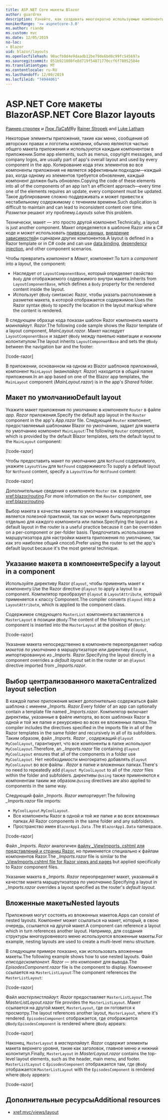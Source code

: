 ```yaml
---
title: ASP.NET Core макеты Blazor
author: guardrex
description: Узнайте, как создавать многократно используемые компоненты макета для Blazor приложений.
monikerRange: '>= aspnetcore-3.0'
ms.author: riande
ms.custom: mvc
ms.date: 12/05/2019
no-loc:
- Blazor
uid: blazor/layouts
ms.openlocfilehash: 90acfb0d4e9daadb12be79de6bd0c99fc545697a
ms.sourcegitcommit: 851b921080fe8d719f54871770ccf6f78052584e
ms.translationtype: MT
ms.contentlocale: ru-RU
ms.lasthandoff: 12/09/2019
ms.locfileid: "74944061"
---
```

# <a name="aspnet-core-opno-locblazor-layouts"></a><span data-ttu-id="476a8-103">ASP.NET Core макеты Blazor</span><span class="sxs-lookup"><span data-stu-id="476a8-103">ASP.NET Core Blazor layouts</span></span>

<span data-ttu-id="476a8-104">[Раинер стропек](https://www.timecockpit.com) и [Люк ЛаСаМ](https://github.com/guardrex)</span><span class="sxs-lookup"><span data-stu-id="476a8-104">By [Rainer Stropek](https://www.timecockpit.com) and [Luke Latham](https://github.com/guardrex)</span></span>

<span data-ttu-id="476a8-105">Некоторые элементы приложения, такие как меню, сообщения об авторских правах и логотипы компании, обычно являются частью общего макета приложения и используются каждым компонентом в приложении.</span><span class="sxs-lookup"><span data-stu-id="476a8-105">Some app elements, such as menus, copyright messages, and company logos, are usually part of app's overall layout and used by every component in the app.</span></span> <span data-ttu-id="476a8-106">Копирование кода этих элементов во все компоненты приложения не является эффективным подходом&mdash;каждый раз, когда одному из элементов требуется обновление, каждый компонент должен быть обновлен.</span><span class="sxs-lookup"><span data-stu-id="476a8-106">Copying the code of these elements into all of the components of an app isn't an efficient approach&mdash;every time one of the elements requires an update, every component must be updated.</span></span> <span data-ttu-id="476a8-107">Такое дублирование сложно поддерживать и может привести к нестабильному содержимому с течением времени.</span><span class="sxs-lookup"><span data-stu-id="476a8-107">Such duplication is difficult to maintain and can lead to inconsistent content over time.</span></span> <span data-ttu-id="476a8-108">*Разметки* решают эту проблему.</span><span class="sxs-lookup"><span data-stu-id="476a8-108">*Layouts* solve this problem.</span></span>

<span data-ttu-id="476a8-109">Технически, макет — это просто другой компонент.</span><span class="sxs-lookup"><span data-stu-id="476a8-109">Technically, a layout is just another component.</span></span> <span data-ttu-id="476a8-110">Макет определяется в шаблоне Razor или в C# коде и может использовать [привязку данных](xref:blazor/components#data-binding), [внедрение зависимостей](xref:blazor/dependency-injection)и сценарии других компонентов.</span><span class="sxs-lookup"><span data-stu-id="476a8-110">A layout is defined in a Razor template or in C# code and can use [data binding](xref:blazor/components#data-binding), [dependency injection](xref:blazor/dependency-injection), and other component scenarios.</span></span>

<span data-ttu-id="476a8-111">Чтобы превратить *компонент* в *Макет*, компонент:</span><span class="sxs-lookup"><span data-stu-id="476a8-111">To turn a *component* into a *layout*, the component:</span></span>

* <span data-ttu-id="476a8-112">Наследует от `LayoutComponentBase`, который определяет свойство `Body` для отображаемого содержимого внутри макета.</span><span class="sxs-lookup"><span data-stu-id="476a8-112">Inherits from `LayoutComponentBase`, which defines a `Body` property for the rendered content inside the layout.</span></span>
* <span data-ttu-id="476a8-113">Использует `@Body` синтаксис Razor, чтобы указать расположение в разметке макета, в которой отображается содержимое.</span><span class="sxs-lookup"><span data-stu-id="476a8-113">Uses the Razor syntax `@Body` to specify the location in the layout markup where the content is rendered.</span></span>

<span data-ttu-id="476a8-114">В следующем образце кода показан шаблон Razor компонента макета *маинлайаут. Razor*.</span><span class="sxs-lookup"><span data-stu-id="476a8-114">The following code sample shows the Razor template of a layout component, *MainLayout.razor*.</span></span> <span data-ttu-id="476a8-115">Макет наследует `LayoutComponentBase` и задает `@Body` между панелью навигации и нижним колонтитулом:</span><span class="sxs-lookup"><span data-stu-id="476a8-115">The layout inherits `LayoutComponentBase` and sets the `@Body` between the navigation bar and the footer:</span></span>

[!code-razor[](layouts/sample_snapshot/3.x/MainLayout.razor?highlight=1,13)]

<span data-ttu-id="476a8-116">В приложении, основанном на одном из Blazor шаблонов приложений, компонент `MainLayout` (*маинлайаут. Razor*) находится в *общей* папке приложения.</span><span class="sxs-lookup"><span data-stu-id="476a8-116">In an app based on one of the Blazor app templates, the `MainLayout` component (*MainLayout.razor*) is in the app's *Shared* folder.</span></span>

## <a name="default-layout"></a><span data-ttu-id="476a8-117">Макет по умолчанию</span><span class="sxs-lookup"><span data-stu-id="476a8-117">Default layout</span></span>

<span data-ttu-id="476a8-118">Укажите макет приложения по умолчанию в компоненте `Router` в файле *app. Razor* приложения.</span><span class="sxs-lookup"><span data-stu-id="476a8-118">Specify the default app layout in the `Router` component in the app's *App.razor* file.</span></span> <span data-ttu-id="476a8-119">Следующий `Router` компонент, предоставляемый шаблонами Blazor по умолчанию, задает для макета по умолчанию компонент `MainLayout`:</span><span class="sxs-lookup"><span data-stu-id="476a8-119">The following `Router` component, which is provided by the default Blazor templates, sets the default layout to the `MainLayout` component:</span></span>

[!code-razor[](layouts/sample_snapshot/3.x/App1.razor?highlight=3)]

<span data-ttu-id="476a8-120">Чтобы предоставить макет по умолчанию для `NotFound` содержимого, укажите `LayoutView` для `NotFound` содержимого:</span><span class="sxs-lookup"><span data-stu-id="476a8-120">To supply a default layout for `NotFound` content, specify a `LayoutView` for `NotFound` content:</span></span>

[!code-razor[](layouts/sample_snapshot/3.x/App2.razor?highlight=6-9)]

<span data-ttu-id="476a8-121">Дополнительные сведения о компоненте `Router` см. в разделе <xref:blazor/routing>.</span><span class="sxs-lookup"><span data-stu-id="476a8-121">For more information on the `Router` component, see <xref:blazor/routing>.</span></span>

<span data-ttu-id="476a8-122">Выбор макета в качестве макета по умолчанию в маршрутизаторе является полезной практикой, так как он может быть переопределен отдельно для каждого компонента или папки.</span><span class="sxs-lookup"><span data-stu-id="476a8-122">Specifying the layout as a default layout in the router is a useful practice because it can be overridden on a per-component or per-folder basis.</span></span> <span data-ttu-id="476a8-123">Предпочитать использование маршрутизатора для настройки макета приложения по умолчанию, так как это наиболее общий способ.</span><span class="sxs-lookup"><span data-stu-id="476a8-123">Prefer using the router to set the app's default layout because it's the most general technique.</span></span>

## <a name="specify-a-layout-in-a-component"></a><span data-ttu-id="476a8-124">Указание макета в компоненте</span><span class="sxs-lookup"><span data-stu-id="476a8-124">Specify a layout in a component</span></span>

<span data-ttu-id="476a8-125">Используйте директиву Razor `@layout`, чтобы применить макет к компоненту.</span><span class="sxs-lookup"><span data-stu-id="476a8-125">Use the Razor directive `@layout` to apply a layout to a component.</span></span> <span data-ttu-id="476a8-126">Компилятор преобразует `@layout` в `LayoutAttribute`, который применяется к классу Component.</span><span class="sxs-lookup"><span data-stu-id="476a8-126">The compiler converts `@layout` into a `LayoutAttribute`, which is applied to the component class.</span></span>

<span data-ttu-id="476a8-127">Содержимое следующего `MasterList` компонента вставляется в `MasterLayout` в позиции `@Body`:</span><span class="sxs-lookup"><span data-stu-id="476a8-127">The content of the following `MasterList` component is inserted into the `MasterLayout` at the position of `@Body`:</span></span>

[!code-razor[](layouts/sample_snapshot/3.x/MasterList.razor?highlight=1)]

<span data-ttu-id="476a8-128">Указание макета непосредственно в компоненте переопределяет набор *макетов по умолчанию* в маршрутизаторе или директиву `@layout`, импортированную из *_Imports. Razor*.</span><span class="sxs-lookup"><span data-stu-id="476a8-128">Specifying the layout directly in a component overrides a *default layout* set in the router or an `@layout` directive imported from *_Imports.razor*.</span></span>

## <a name="centralized-layout-selection"></a><span data-ttu-id="476a8-129">Выбор централизованного макета</span><span class="sxs-lookup"><span data-stu-id="476a8-129">Centralized layout selection</span></span>

<span data-ttu-id="476a8-130">В каждой папке приложения может дополнительно содержаться файл шаблона с именем *_Imports. Razor*.</span><span class="sxs-lookup"><span data-stu-id="476a8-130">Every folder of an app can optionally contain a template file named *_Imports.razor*.</span></span> <span data-ttu-id="476a8-131">Компилятор включает директивы, указанные в файле импорта, во всех шаблонах Razor в одной и той же папке и рекурсивно во всех ее вложенных папках.</span><span class="sxs-lookup"><span data-stu-id="476a8-131">The compiler includes the directives specified in the imports file in all of the Razor templates in the same folder and recursively in all of its subfolders.</span></span> <span data-ttu-id="476a8-132">Таким образом, файл *_Imports. Razor* , содержащий `@layout MyCoolLayout`, гарантирует, что все компоненты в папке используют `MyCoolLayout`.</span><span class="sxs-lookup"><span data-stu-id="476a8-132">Therefore, an *_Imports.razor* file containing `@layout MyCoolLayout` ensures that all of the components in a folder use `MyCoolLayout`.</span></span> <span data-ttu-id="476a8-133">Нет необходимости многократно добавлять `@layout MyCoolLayout` во все файлы *. Razor* в папке и вложенных папках.</span><span class="sxs-lookup"><span data-stu-id="476a8-133">There's no need to repeatedly add `@layout MyCoolLayout` to all of the *.razor* files within the folder and subfolders.</span></span> <span data-ttu-id="476a8-134">директивы `@using` также применяются к компонентам таким же образом.</span><span class="sxs-lookup"><span data-stu-id="476a8-134">`@using` directives are also applied to components in the same way.</span></span>

<span data-ttu-id="476a8-135">Следующий файл *_Imports. Razor* импортирует:</span><span class="sxs-lookup"><span data-stu-id="476a8-135">The following *_Imports.razor* file imports:</span></span>

* <span data-ttu-id="476a8-136">`MyCoolLayout`.</span><span class="sxs-lookup"><span data-stu-id="476a8-136">`MyCoolLayout`.</span></span>
* <span data-ttu-id="476a8-137">Все компоненты Razor в одной и той же папке и во всех вложенных папках.</span><span class="sxs-lookup"><span data-stu-id="476a8-137">All Razor components in the same folder and any subfolders.</span></span>
* <span data-ttu-id="476a8-138">Пространство имен `BlazorApp1.Data` .</span><span class="sxs-lookup"><span data-stu-id="476a8-138">The `BlazorApp1.Data` namespace.</span></span>
 
[!code-razor[](layouts/sample_snapshot/3.x/_Imports.razor)]

<span data-ttu-id="476a8-139">Файл *_Imports. Razor* аналогичен [файлу _ViewImports. cshtml для представлений и страниц Razor,](xref:mvc/views/layout#importing-shared-directives) но применяется специально к файлам компонентов Razor.</span><span class="sxs-lookup"><span data-stu-id="476a8-139">The *_Imports.razor* file is similar to the [_ViewImports.cshtml file for Razor views and pages](xref:mvc/views/layout#importing-shared-directives) but applied specifically to Razor component files.</span></span>

<span data-ttu-id="476a8-140">Указание макета в *_Imports. Razor* переопределяет макет, указанный в качестве макета маршрутизатора *по умолчанию*.</span><span class="sxs-lookup"><span data-stu-id="476a8-140">Specifying a layout in *_Imports.razor* overrides a layout specified as the router's *default layout*.</span></span>

## <a name="nested-layouts"></a><span data-ttu-id="476a8-141">Вложенные макеты</span><span class="sxs-lookup"><span data-stu-id="476a8-141">Nested layouts</span></span>

<span data-ttu-id="476a8-142">Приложения могут состоять из вложенных макетов.</span><span class="sxs-lookup"><span data-stu-id="476a8-142">Apps can consist of nested layouts.</span></span> <span data-ttu-id="476a8-143">Компонент может ссылаться на макет, который, в свою очередь, ссылается на другой макет.</span><span class="sxs-lookup"><span data-stu-id="476a8-143">A component can reference a layout which in turn references another layout.</span></span> <span data-ttu-id="476a8-144">Например, для создания структуры многоуровневого меню используются вложенные макеты.</span><span class="sxs-lookup"><span data-stu-id="476a8-144">For example, nesting layouts are used to create a multi-level menu structure.</span></span>

<span data-ttu-id="476a8-145">В следующем примере показано, как использовать вложенные макеты.</span><span class="sxs-lookup"><span data-stu-id="476a8-145">The following example shows how to use nested layouts.</span></span> <span data-ttu-id="476a8-146">Файл *еписодескомпонент. Razor* — это компонент для вывода.</span><span class="sxs-lookup"><span data-stu-id="476a8-146">The *EpisodesComponent.razor* file is the component to display.</span></span> <span data-ttu-id="476a8-147">Компонент ссылается на `MasterListLayout`:</span><span class="sxs-lookup"><span data-stu-id="476a8-147">The component references the `MasterListLayout`:</span></span>

[!code-razor[](layouts/sample_snapshot/3.x/EpisodesComponent.razor?highlight=1)]

<span data-ttu-id="476a8-148">Файл *мастерлистлайаут. Razor* предоставляет `MasterListLayout`.</span><span class="sxs-lookup"><span data-stu-id="476a8-148">The *MasterListLayout.razor* file provides the `MasterListLayout`.</span></span> <span data-ttu-id="476a8-149">Макет ссылается на другой макет, `MasterLayout`, где он готовится к просмотру.</span><span class="sxs-lookup"><span data-stu-id="476a8-149">The layout references another layout, `MasterLayout`, where it's rendered.</span></span> <span data-ttu-id="476a8-150">`EpisodesComponent` отображается, где отображается `@Body`:</span><span class="sxs-lookup"><span data-stu-id="476a8-150">`EpisodesComponent` is rendered where `@Body` appears:</span></span>

[!code-razor[](layouts/sample_snapshot/3.x/MasterListLayout.razor?highlight=1,9)]

<span data-ttu-id="476a8-151">Наконец, `MasterLayout` в *мастерлайаут. Razor* содержит элементы макета верхнего уровня, такие как заголовок, главное меню и нижний колонтитул.</span><span class="sxs-lookup"><span data-stu-id="476a8-151">Finally, `MasterLayout` in *MasterLayout.razor* contains the top-level layout elements, such as the header, main menu, and footer.</span></span> <span data-ttu-id="476a8-152">`MasterListLayout` с `EpisodesComponent` отображается там, где `@Body` отображается:</span><span class="sxs-lookup"><span data-stu-id="476a8-152">`MasterListLayout` with the `EpisodesComponent` is rendered where `@Body` appears:</span></span>

[!code-razor[](layouts/sample_snapshot/3.x/MasterLayout.razor?highlight=6)]

## <a name="additional-resources"></a><span data-ttu-id="476a8-153">Дополнительные ресурсы</span><span class="sxs-lookup"><span data-stu-id="476a8-153">Additional resources</span></span>

* <xref:mvc/views/layout>
